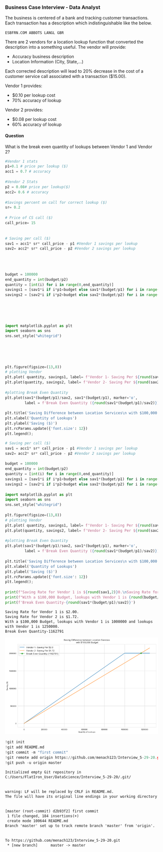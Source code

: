 

### Business Case Interview - Data Analyst

The business is centered of a bank and tracking customer transactions. Each transaction has a description  which indistinguishable like the below. 

```ESBFRN.COM ABBOTS LANGL GBR ```

There are 2 vendors for a location lookup function that converted the description into a something useful. The vendor will provide: 
<ul>
  <li>Accuracy business description</li>
  <li>Location Information (City, State,...)</li>
</ul> 

Each corrected description will lead to 20% decrease  in the cost of a customer service call associated with a transaction ($15.00). 

Vendor 1 provides:

<ul>
  <li>$0.10 per lookup cost</li>
  <li>70% accuracy of lookup</li>
</ul> 

Vendor 2 provides:

<ul>
  <li>$0.08 per lookup cost</li>
  <li>60% accuracy of lookup</li>
</ul> 

#### Question 

What is the break even quantity of lookups between Vendor 1 and Vendor 2? 


```python
#Vendor 1 stats
p1=0.1 # price per lookup ($)
acc1 = 0.7 # accuracy 

#Vendor 2 Stats
p2 = 0.08# price per lookup($)
acc2= 0.6 # accuracy 

#Savings percent on call for correct lookup ($)
sr= 0.2

# Price of CS call ($)
call_price= 15


# Saving per call ($)
sav1 = acc1* sr* call_price - p1 #Vendor 1 savings per lookup 
sav2= acc2* sr* call_price - p2 #Vendor 2 savings per lookup




budget = 100000
end_quantity = int(budget/p2)
quantity = [int(i) for i in range(0,end_quantity)]
savings1 = [sav1*i if i*p1<budget else sav1*(budget/p1) for i in range(0,end_quantity)]
savings2 = [sav2*i if i*p2<budget else sav2*(budget/p2) for i in range(0,end_quantity)]





import matplotlib.pyplot as plt
import seaborn as sns
sns.set_style("whitegrid")





plt.figure(figsize=(13,8))
# plotting Vendor 
plt.plot( quantity, savings1, label= f'Vendor 1- Saving Per ${round(sav1, 2)}') 
plt.plot(quantity, savings2, label= f'Vendor 2- Saving Per ${round(sav2, 2)}')

#plotting Break Even Quantity
plt.plot(sav1*(budget/p1)/sav2, sav1*(budget/p1), marker='o', 
         label = f'Break Even Quantity ({round(sav1*(budget/p1)/sav2)})')

plt.title('Saving Difference between Location Services\n with $100,000 Budget')
plt.xlabel('Quantity of Lookups')
plt.ylabel('Saving ($)')
plt.rcParams.update({'font.size': 12})
plt.legend();

```


```python
# Saving per call ($)
sav1 = acc1* sr* call_price - p1 #Vendor 1 savings per lookup 
sav2= acc2* sr* call_price - p2 #Vendor 2 savings per lookup

budget = 100000
end_quantity = int(budget/p2)
quantity = [int(i) for i in range(0,end_quantity)]
savings1 = [sav1*i if i*p1<budget else sav1*(budget/p1) for i in range(0,end_quantity)]
savings2 = [sav2*i if i*p2<budget else sav2*(budget/p2) for i in range(0,end_quantity)]

import matplotlib.pyplot as plt
import seaborn as sns
sns.set_style("whitegrid")

plt.figure(figsize=(13,8))
# plotting Vendor 
plt.plot( quantity, savings1, label= f'Vendor 1- Saving Per ${round(sav1, 2)}') 
plt.plot(quantity, savings2, label= f'Vendor 2- Saving Per ${round(sav2, 2)}')

#plotting Break Even Quantity
plt.plot(sav1*(budget/p1)/sav2, sav1*(budget/p1), marker='o', 
         label = f'Break Even Quantity ({round(sav1*(budget/p1)/sav2)})')

plt.title('Saving Difference between Location Services\n with $100,000 Budget')
plt.xlabel('Quantity of Lookups')
plt.ylabel('Saving ($)')
plt.rcParams.update({'font.size': 12})
plt.legend();

print(f"Saving Rate for Vendor 1 is ${round(sav1,2)}0.\nSaving Rate for Vendor 2 is ${round(sav2,2)}.")
print(f"With a $100,000 Budget, lookups with Vendor 1 is {round(budget/p1)} and lookups with Vendor 1 is {round(budget/p2)}.")
print(f'Break Even Quantity-{round(sav1*(budget/p1)/sav2)}')
```

    Saving Rate for Vendor 1 is $2.00.
    Saving Rate for Vendor 2 is $1.72.
    With a $100,000 Budget, lookups with Vendor 1 is 1000000 and lookups with Vendor 1 is 1250000.
    Break Even Quantity-1162791
    


![png](BusinessCaseInterview-DataAnalyst_files/BusinessCaseInterview-DataAnalyst_2_1.png)



```python
!git init
!git add README.md
!git commit -m "first commit"
!git remote add origin https://github.com/menach123/Interview_5-29-20.git
!git push -u origin master
```

    Initialized empty Git repository in C:/Users/FlatIron_User/DataScience/Interview_5-29-20/.git/
    

    warning: LF will be replaced by CRLF in README.md.
    The file will have its original line endings in your working directory
    

    [master (root-commit) d2b93f2] first commit
     1 file changed, 184 insertions(+)
     create mode 100644 README.md
    Branch 'master' set up to track remote branch 'master' from 'origin'.
    

    To https://github.com/menach123/Interview_5-29-20.git
     * [new branch]      master -> master
    


```python

```
